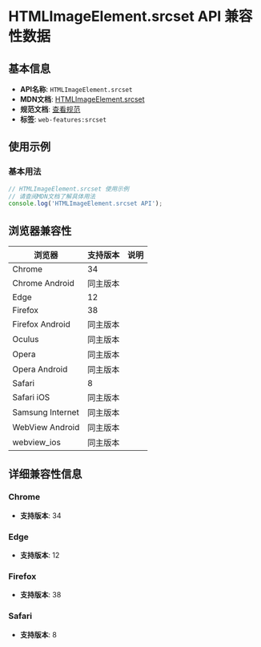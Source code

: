 # HTMLImageElement.srcset API 兼容性数据

## 基本信息

- **API名称**: `HTMLImageElement.srcset`
- **MDN文档**: [HTMLImageElement.srcset](https://developer.mozilla.org/docs/Web/API/HTMLImageElement/srcset)
- **规范文档**: [查看规范](https://html.spec.whatwg.org/multipage/embedded-content.html#dom-img-srcset)
- **标签**: `web-features:srcset`

## 使用示例

### 基本用法

```javascript
// HTMLImageElement.srcset 使用示例
// 请查阅MDN文档了解具体用法
console.log('HTMLImageElement.srcset API');
```

## 浏览器兼容性

| 浏览器 | 支持版本 | 说明 |
|--------|----------|------|
| Chrome | 34 |  |
| Chrome Android | 同主版本 |  |
| Edge | 12 |  |
| Firefox | 38 |  |
| Firefox Android | 同主版本 |  |
| Oculus | 同主版本 |  |
| Opera | 同主版本 |  |
| Opera Android | 同主版本 |  |
| Safari | 8 |  |
| Safari iOS | 同主版本 |  |
| Samsung Internet | 同主版本 |  |
| WebView Android | 同主版本 |  |
| webview_ios | 同主版本 |  |

## 详细兼容性信息

### Chrome

- **支持版本**: 34

### Edge

- **支持版本**: 12

### Firefox

- **支持版本**: 38

### Safari

- **支持版本**: 8

